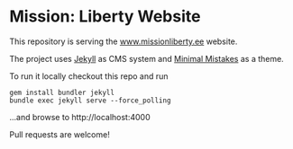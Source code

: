 # Mission: Liberty Website
This repository is serving the www.missionliberty.ee website.

The project uses [Jekyll](https://jekyllrb.com/) as CMS system and [Minimal Mistakes](https://mmistakes.github.io/minimal-mistakes/) as a theme.

To run it locally checkout this repo and run
```
gem install bundler jekyll
bundle exec jekyll serve --force_polling
```
...and browse to http://localhost:4000



Pull requests are welcome!